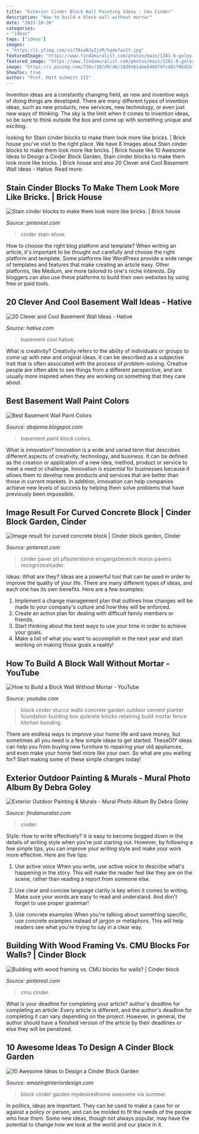 ```yaml
---
title: "Exterior Cinder Block Wall Painting Ideas : Cmu Cinder"
description: "How to build a block wall without mortar"
date: "2023-10-26"
categories:
- "ideas"
tags: ["ideas"]
images:
- "https://i.ytimg.com/vi/TAswNJyZjvM/hqdefault.jpg"
featuredImage: "https://www.findamuralist.com/photos/main/1281-6-goley-outdoor-mural.jpg"
featured_image: "https://www.findamuralist.com/photos/main/1281-6-goley-outdoor-mural.jpg"
image: "https://i.pinimg.com/736x/10/d9/d6/10d9d61abe648679fcd81f96d2bf5808.jpg"
ShowToc: true
author: "Prof. Matt Schmitt III"
---
```



Invention ideas are a constantly changing field, as new and inventive ways of doing things are developed. There are many different types of invention ideas, such as new products, new services, new technology, or even just new ways of thinking. The sky is the limit when it comes to invention ideas, so be sure to think outside the box and come up with something unique and exciting.

	

		
looking for Stain cinder blocks to make them look more like bricks. | Brick house you've visit to the right place. We have 8 Images about Stain cinder blocks to make them look more like bricks. | Brick house like 10 Awesome Ideas to Design a Cinder Block Garden, Stain cinder blocks to make them look more like bricks. | Brick house and also 20 Clever and Cool Basement Wall Ideas - Hative. Read more:
		
    
## Stain Cinder Blocks To Make Them Look More Like Bricks. | Brick House

<img loading=lazy src="https://i.pinimg.com/736x/6b/b9/01/6bb90120b9c51a514c691e8625eaa02d--cinder-blocks-concrete-planters.jpg" onerror="this.onerror=null;this.src='https://tse2.mm.bing.net/th?id=OIP.bv2THHuKUn9aLjdzPStjOwHaHa&amp;pid=15.1';" alt="Stain cinder blocks to make them look more like bricks. | Brick house">

_Source: pinterest.com_

>cinder stain ehow. 

	

How to choose the right blog platform and template?
When writing an article, it's important to be thought out carefully and choose the right platform and template. Some platforms like WordPress provide a wide range of templates and features that make creating an article easy. Other platforms, like Medium, are more tailored to one's niche interests. Diy bloggers can also use these platforms to build their own websites by using free or paid tools.

    
## 20 Clever And Cool Basement Wall Ideas - Hative

<img loading=lazy src="https://hative.com/wp-content/uploads/2014/05/basement-wall-ideas/14-cool-basement-wall.jpg" onerror="this.onerror=null;this.src='https://tse2.mm.bing.net/th?id=OIP.Zu_IihuqAV17VjEmXT2JCgHaJ4&amp;pid=15.1';" alt="20 Clever and Cool Basement Wall Ideas - Hative">

_Source: hative.com_

>basement cool hative. 

	

What is creativity?
Creativity refers to the ability of individuals or groups to come up with new and original ideas. It can be described as a subjective trait that is often associated with the process of problem-solving. Creative people are often able to see things from a different perspective, and are usually more inspired when they are working on something that they care about.

    
## Best Basement Wall Paint Colors

<img loading=lazy src="http://2.bp.blogspot.com/-84cEK2Fgt-E/VVWzQ4dC3gI/AAAAAAAALLU/u7eZClJSpnU/s1600/best-paint-for-block-basement-wall+(FILEminimizer).JPG" onerror="this.onerror=null;this.src='https://tse2.mm.bing.net/th?id=OIP.P0XCILIQCfgT7BickMyvsgHaFj&amp;pid=15.1';" alt="Best Basement Wall Paint Colors">

_Source: sbajema.blogspot.com_

>basement paint block colors. 

	

What is innovation?
Innovation is a wide and varied term that describes different aspects of creativity, technology, and business. It can be defined as the creation or application of a new idea, method, product or service to meet a need or challenge. Innovation is essential for businesses because it allows them to develop new products and services that are better than those in current markets. In addition, innovation can help companies achieve new levels of success by helping them solve problems that have previously been impossible.

    
## Image Result For Curved Concrete Block | Cinder Block Garden, Cinder

<img loading=lazy src="https://i.pinimg.com/736x/f0/49/23/f04923051b45efededf11a3aca5a9291.jpg" onerror="this.onerror=null;this.src='https://tse1.mm.bing.net/th?id=OIP.LzG5E5O5J0UsBIDbSHPXjgHaFj&amp;pid=15.1';" alt="Image result for curved concrete block | Cinder block garden, Cinder">

_Source: pinterest.com_

>cinder paver pit pflastersteine eingangsbereich muros pavers recognizealeader. 

	

Ideas: What are they?
Ideas are a powerful tool that can be used in order to improve the quality of your life. There are many different types of ideas, and each one has its own benefits. Here are a few examples: 
1. Implement a change management plan that outlines how changes will be made to your company's culture and how they will be enforced. 
2. Create an action plan for dealing with difficult family members or friends. 
3. Start thinking about the best ways to use your time in order to achieve your goals. 
4. Make a list of what you want to accomplish in the next year and start working on making those goals a reality!

    
## How To Build A Block Wall Without Mortar - YouTube

<img loading=lazy src="https://i.ytimg.com/vi/TAswNJyZjvM/hqdefault.jpg" onerror="this.onerror=null;this.src='https://tse2.mm.bing.net/th?id=OIP.k64v3Qiiw0R0X28sFopyFQHaFj&amp;pid=15.1';" alt="How to Build a Block Wall Without Mortar - YouTube">

_Source: youtube.com_

>block cinder stucco walls concrete garden outdoor cement planter foundation building box quikrete blocks retaining build mortar fence kitchen bonding. 

	

There are endless ways to improve your home life and save money, but sometimes all you need is a few simple ideas to get started. TheseDIY ideas can help you from buying new furniture to repairing your old appliances, and even make your home feel more like your own. So what are you waiting for? Start making some of these simple changes today!

    
## Exterior Outdoor Painting &amp; Murals - Mural Photo Album By Debra Goley

<img loading=lazy src="https://www.findamuralist.com/photos/main/1281-6-goley-outdoor-mural.jpg" onerror="this.onerror=null;this.src='https://tse4.mm.bing.net/th?id=OIP.7VTPpDn-UYLUPz8dGRnWywHaJ4&amp;pid=15.1';" alt="Exterior Outdoor Painting &amp; Murals - Mural Photo Album By Debra Goley">

_Source: findamuralist.com_

>cinder. 

	

Style: How to write effectively?
It is easy to become bogged down in the details of writing style when you're just starting out. However, by following a few simple tips, you can improve your writing style and make your work more effective. Here are five tips:
1. Use active voice
When you write, use active voice to describe what's happening in the story. This will make the reader feel like they are on the scene, rather than reading a report from someone else.

2. Use clear and concise language
 clarity is key when it comes to writing. Make sure your words are easy to read and understand. And don't forget to use proper grammar!

3. Use concrete examples    When you're talking about something specific, use concrete examples instead of jargon or metaphors. This will help readers see what you're trying to say in a clear way.

    
## Building With Wood Framing Vs. CMU Blocks For Walls? | Cinder Block

<img loading=lazy src="https://i.pinimg.com/736x/10/d9/d6/10d9d61abe648679fcd81f96d2bf5808.jpg" onerror="this.onerror=null;this.src='https://tse2.mm.bing.net/th?id=OIP.WClKAy9qRSqfszv3VyuKQwHaE9&amp;pid=15.1';" alt="Building with wood framing vs. CMU blocks for walls? | Cinder block">

_Source: pinterest.com_

>cmu cinder. 

	

What is your deadline for completing your article?
author's deadline for completing an article:
Every article is different, and the author's deadline for completing it can vary depending on the project. However, in general, the author should have a finished version of the article by their deadlines or else they will be penalized.

    
## 10 Awesome Ideas To Design A Cinder Block Garden

<img loading=lazy src="http://mydesiredhome.com/wp-content/uploads/2015/06/Great-Summer-landscaping-ideas26.jpg" onerror="this.onerror=null;this.src='https://tse3.mm.bing.net/th?id=OIP.qkicYDKqqbzZ_eCV5P5qygHaHa&amp;pid=15.1';" alt="10 Awesome Ideas to Design a Cinder Block Garden">

_Source: amazinginteriordesign.com_

>block cinder garden mydesiredhome awesome via summer. 

	

In politics, ideas are important. They can be used to make a case for or against a policy or person, and can be molded to fit the needs of the people who hear them. Some new ideas, though not always popular, may have the potential to change how we look at the world and our place in it.

